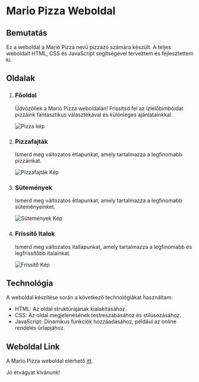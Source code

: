 # Mario Pizza Weboldal

## Bemutatás

Ez a weboldal a Mario Pizza nevű pizzázó számára készült. A teljes weboldalt HTML, CSS és JavaScript segítségével terveztem és fejlesztettem ki.

## Oldalak

1. ### Főoldal

    Üdvözöllek a Mario Pizza weboldalán! Frissítsd fel az ízlelőbimbóidat pizzáink fantasztikus választékával és különleges ajánlatainkkal.

    ![Pizza kép](link_a_pizza_kep_hez.jpg)

2. ### Pizzafajták

    Ismerd meg változatos étlapunkat, amely tartalmazza a legfinomabb pizzáinkat.

    ![Pizzafajták Kép](link_az_etlap_kep_hez.jpg)

3. ### Sütemények

    Ismerd meg változatos étlapunkat, amely tartalmazza a legfinomabb süteményeinket.

    ![Sütemények Kép](link_a_rendeles_kep_hez.jpg)

4. ### Frissítő Italok

   Ismerd meg változatos itallapunkat, amely tartalmazza a legfinomabb és legfrissítőbb italainkat.

   ![Frissítő Kép](link_a_rendelés_kep_hez.jpg)

## Technológia

A weboldal készítése során a következő technológiákat használtam:

- HTML: Az oldal struktúrájának kialakításához.
- CSS: Az oldal megjelenésének testreszabásához és stílusozásához.
- JavaScript: Dinamikus funkciók hozzáadásához, például az online rendelés űrlapjához.

## Weboldal Link

A Mario Pizza weboldal elérhető [itt]().

Jó étvágyat kívánunk!
